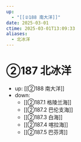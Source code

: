 ```yaml
---
up:
  - "[[②188 南大洋]]"
date: 2025-03-01
ctime: 2025-03-01T13:09:33
aliases:
  - 北冰洋
---
```


# ②187 北冰洋

- up: [[②188 南大洋]]
- down:	
	- [[②187.1 格陵兰海]]
	- [[②187.2 巴伦支海]]
	- [[②187.3 白海]]
	- [[②187.4 喀拉海]]
	- [[②187.5 巴芬湾]]
	
